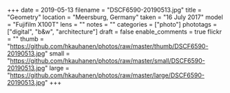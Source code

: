 +++
date = 2019-05-13
filename = "DSCF6590-20190513.jpg"
title = "Geometry"
location = "Meersburg, Germany"
taken = "16 July 2017"
model = "Fujifilm X100T"
lens = ""
notes = ""
categories = ["photo"]
phototags = ["digital", "b&w", "architecture"]
draft = false
enable_comments = true
flickr = ""
thumb = "https://github.com/hkauhanen/photos/raw/master/thumb/DSCF6590-20190513.jpg"
small = "https://github.com/hkauhanen/photos/raw/master/small/DSCF6590-20190513.jpg"
large = "https://github.com/hkauhanen/photos/raw/master/large/DSCF6590-20190513.jpg"
+++
